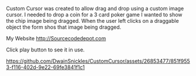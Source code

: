 Custom Cursor was created to allow drag and drop using a custom image cursor. I needed to drop a coin for a 3 card poker game I wanted to show the chip image being dragged. When the user left clicks on a draggable object the form shos that image being dragged.

My Website http://Sourcecodedepot.com

Click play button to see it in use.


https://github.com/DwainSnickles/CustomCursor/assets/26853477/851f9553-f116-402d-9e22-69fe3841f1c1

